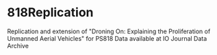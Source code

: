 # 818Replication
Replication and extension of "Droning On: Explaining the Proliferation of Unmanned Aerial Vehicles" for PS818
Data available at IO Journal Data Archive

